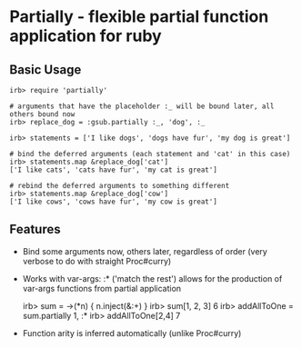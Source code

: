 # Partially - flexible partial function application for ruby

## Basic Usage

    irb> require 'partially'
    
    # arguments that have the placeholder :_ will be bound later, all others bound now
    irb> replace_dog = :gsub.partially :_, 'dog', :_

    irb> statements = ['I like dogs', 'dogs have fur', 'my dog is great']

    # bind the deferred arguments (each statement and 'cat' in this case)
    irb> statements.map &replace_dog['cat'] 
    ['I like cats', 'cats have fur', 'my cat is great']
    
    # rebind the deferred arguments to something different
    irb> statements.map &replace_dog['cow'] 
    ['I like cows', 'cows have fur', 'my cow is great']

## Features

  * Bind some arguments now, others later, regardless of order (very verbose to do with straight Proc#curry)

  * Works with var-args: :\* ('match the rest') allows for the production of var-args functions from partial application     

       irb> sum = -\>(\*n) { n.inject(&:+) }
       irb> sum[1, 2, 3]
       6
       irb> addAllToOne = sum.partially 1, :\*
       irb> addAllToOne[2,4]
       7

  * Function arity is inferred automatically (unlike Proc#curry)
